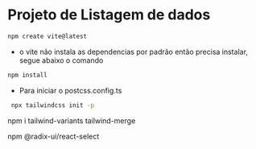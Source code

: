 # Projeto de Listagem de dados 

```sh
npm create vite@latest
```
- o vite não instala as dependencias por padrão então precisa instalar, segue abaixo o comando
```sh
npm install
```
- Para iniciar o postcss.config.ts
```sh
 npx tailwindcss init -p
```
npm i tailwind-variants tailwind-merge

npm @radix-ui/react-select 
